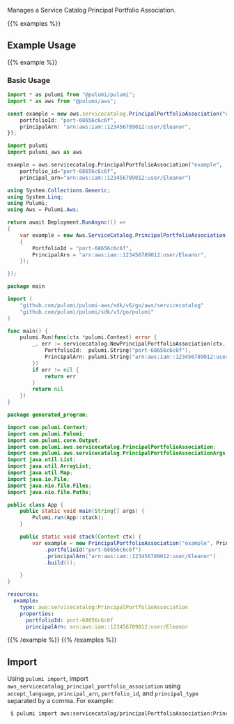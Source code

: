 Manages a Service Catalog Principal Portfolio Association.

{{% examples %}}
## Example Usage
{{% example %}}
### Basic Usage

```typescript
import * as pulumi from "@pulumi/pulumi";
import * as aws from "@pulumi/aws";

const example = new aws.servicecatalog.PrincipalPortfolioAssociation("example", {
    portfolioId: "port-68656c6c6f",
    principalArn: "arn:aws:iam::123456789012:user/Eleanor",
});
```
```python
import pulumi
import pulumi_aws as aws

example = aws.servicecatalog.PrincipalPortfolioAssociation("example",
    portfolio_id="port-68656c6c6f",
    principal_arn="arn:aws:iam::123456789012:user/Eleanor")
```
```csharp
using System.Collections.Generic;
using System.Linq;
using Pulumi;
using Aws = Pulumi.Aws;

return await Deployment.RunAsync(() => 
{
    var example = new Aws.ServiceCatalog.PrincipalPortfolioAssociation("example", new()
    {
        PortfolioId = "port-68656c6c6f",
        PrincipalArn = "arn:aws:iam::123456789012:user/Eleanor",
    });

});
```
```go
package main

import (
	"github.com/pulumi/pulumi-aws/sdk/v6/go/aws/servicecatalog"
	"github.com/pulumi/pulumi/sdk/v3/go/pulumi"
)

func main() {
	pulumi.Run(func(ctx *pulumi.Context) error {
		_, err := servicecatalog.NewPrincipalPortfolioAssociation(ctx, "example", &servicecatalog.PrincipalPortfolioAssociationArgs{
			PortfolioId:  pulumi.String("port-68656c6c6f"),
			PrincipalArn: pulumi.String("arn:aws:iam::123456789012:user/Eleanor"),
		})
		if err != nil {
			return err
		}
		return nil
	})
}
```
```java
package generated_program;

import com.pulumi.Context;
import com.pulumi.Pulumi;
import com.pulumi.core.Output;
import com.pulumi.aws.servicecatalog.PrincipalPortfolioAssociation;
import com.pulumi.aws.servicecatalog.PrincipalPortfolioAssociationArgs;
import java.util.List;
import java.util.ArrayList;
import java.util.Map;
import java.io.File;
import java.nio.file.Files;
import java.nio.file.Paths;

public class App {
    public static void main(String[] args) {
        Pulumi.run(App::stack);
    }

    public static void stack(Context ctx) {
        var example = new PrincipalPortfolioAssociation("example", PrincipalPortfolioAssociationArgs.builder()        
            .portfolioId("port-68656c6c6f")
            .principalArn("arn:aws:iam::123456789012:user/Eleanor")
            .build());

    }
}
```
```yaml
resources:
  example:
    type: aws:servicecatalog:PrincipalPortfolioAssociation
    properties:
      portfolioId: port-68656c6c6f
      principalArn: arn:aws:iam::123456789012:user/Eleanor
```
{{% /example %}}
{{% /examples %}}

## Import

Using `pulumi import`, import `aws_servicecatalog_principal_portfolio_association` using `accept_language`, `principal_arn`, `portfolio_id`, and `principal_type` separated by a comma. For example:

```sh
 $ pulumi import aws:servicecatalog/principalPortfolioAssociation:PrincipalPortfolioAssociation example en,arn:aws:iam::123456789012:user/Eleanor,port-68656c6c6f,IAM
```
 